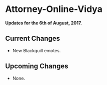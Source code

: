 # Attorney-Online-Vidya
__Updates for the 6th of August, 2017.__

## Current Changes
* New Blackquill emotes.

## Upcoming Changes
* None.
